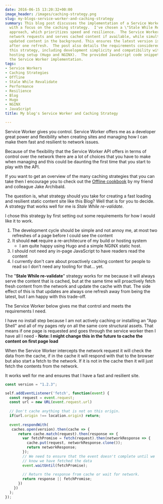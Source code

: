 ```yaml
---
date: 2016-06-15 13:20:32+00:00
image_header: /images/caching-strategy.png
slug: my-blogs-service-worker-and-caching-strategy
summary: This blog post discusses the implementation of a Service Worker for my blog,
  with a focus on the caching strategy.  I've chosen a \"Stale While Revalidate\"
  approach, which prioritizes speed and resilience.  The Service Worker intercepts
  network requests and serves cached content if available, while simultaneously fetching
  updated content in the background. This ensures the latest version is available
  after one refresh.  The post also details the requirements considered when choosing
  this strategy, including development simplicity and compatibility with the existing
  hosting setup (Hugo and NGINX).  The provided JavaScript code snippet demonstrates
  the Service Worker implementation.
tags:
- Service Workers
- Caching Strategies
- Offline
- Stale While Revalidate
- Performance
- Resilience
- Blog
- Hugo
- NGINX
- JavaScript
title: My blog's Service Worker and Caching Strategy

---
```


Service Worker gives you control. Service Worker offers me as a developer
great power and flexibility when creating sites and managing how I can
make them fast and resilient to network issues.

Because of the flexibility that the Service Worker API offers in terms of
control over the network there are a lot of choices that you have to make
when managing and this could be daunting the first time that you start to play
with the API.

If you want to get an overview of the many caching strategies that you can take
then I encourage you to check out the [Offline cookbook](https://jakearchibald.com/2014/offline-cookbook/)
by my friend and colleague Jake Archibald.

The question is, what strategy should you take for creating a fast loading
and resilient static content site like this Blog?  Well that is for you to decide. A 
strategy that works well for me is _Stale While re-validate_.

I chose this strategy by first setting out some requirements for how I would
like it to work.

1. The development cycle should be simple and not annoy me, at most two refreshes of a 
   page before I could see the content
2. It should **not** require a re-architecure of my build or hosting system
   * I am quite happy using Hugo and a simple NGINX static host.
3. I should not need any in-page JavaScript to have readers read the content
4. I currently don't care about proactively caching content for people to read so I don't
   need any tooling for that... yet.

The "__Stale While re-validate__" strategy works for me because it will always serve the 
content that is cached, but at the same time will proactively fetch fresh content from the
network and update the cache with that.  The side effect of this is that updates are always
one refresh away from being the latest, but I am happy with this trade-off.

The Service Worker below gives me that control and meets the requirements I need.

I have no install step because I am not actively caching or installing an 
"App Shell" and all of my pages rely on all the same core structural assets.  That means
if one page is requested and goes through the service worker then I have all I need - __Note: I might 
change this in the future to cache the content on first page load__

When the Service Worker intercepts the network request it will check the data from the cache,
if in the cache it will respond with that to the browser but also start a fetch to the network.  If it
is not in the cache then it will just fetch the contents from the network.

It works well for me and ensures that I have a fast and resilient site.

```javascript
const version = "1.2.3";

self.addEventListener('fetch', function(event) {
  const request = event.request;
  const url = new URL(event.request.url)
  
  // Don't cache anything that is not on this origin.
  if(url.origin !== location.origin) return;
 
  event.respondWith(
   caches.open(version).then(cache => {
      return cache.match(request).then(response => {
        var fetchPromise = fetch(request).then(networkResponse => {
          cache.put(request, networkResponse.clone());
          return networkResponse;
        });
        // We need to ensure that the event doesn't complete until we 
        // know we have fetched the data
        event.waitUntil(fetchPromise);
        
        // Return the response from cache or wait for network.
        return response || fetchPromise;
      })
    })
  );
});
```